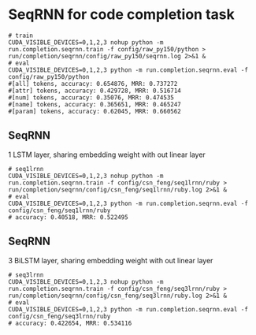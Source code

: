 # SeqRNN for code completion task

```shell script
# train
CUDA_VISIBLE_DEVICES=0,1,2,3 nohup python -m run.completion.seqrnn.train -f config/raw_py150/python > run/completion/seqrnn/config/raw_py150/seqrnn.log 2>&1 &
# eval
CUDA_VISIBLE_DEVICES=0,1,2,3 python -m run.completion.seqrnn.eval -f config/raw_py150/python
#[all] tokens, accuracy: 0.654876, MRR: 0.737272
#[attr] tokens, accuracy: 0.429728, MRR: 0.516714
#[num] tokens, accuracy: 0.35076, MRR: 0.474535
#[name] tokens, accuracy: 0.365651, MRR: 0.465247
#[param] tokens, accuracy: 0.62045, MRR: 0.660562
```


## SeqRNN 
1 LSTM layer, sharing embedding weight with out linear layer
```shell
# seq1lrnn
CUDA_VISIBLE_DEVICES=0,1,2,3 nohup python -m run.completion.seqrnn.train -f config/csn_feng/seq1lrnn/ruby > run/completion/seqrnn/config/csn_feng/seq1lrnn/ruby.log 2>&1 &
# eval
CUDA_VISIBLE_DEVICES=0,1,2,3 python -m run.completion.seqrnn.eval -f config/csn_feng/seq1lrnn/ruby
# accuracy: 0.40518, MRR: 0.522495
```

## SeqRNN 
3 BiLSTM layer, sharing embedding weight with out linear layer
```shell
# seq3lrnn
CUDA_VISIBLE_DEVICES=0,1,2,3 nohup python -m run.completion.seqrnn.train -f config/csn_feng/seq3lrnn/ruby > run/completion/seqrnn/config/csn_feng/seq3lrnn/ruby.log 2>&1 &
# eval
CUDA_VISIBLE_DEVICES=0,1,2,3 python -m run.completion.seqrnn.eval -f config/csn_feng/seq3lrnn/ruby
# accuracy: 0.422654, MRR: 0.534116
```